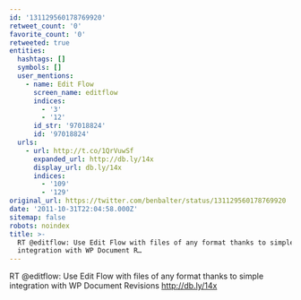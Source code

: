 ```yaml
---
id: '131129560178769920'
retweet_count: '0'
favorite_count: '0'
retweeted: true
entities:
  hashtags: []
  symbols: []
  user_mentions:
    - name: Edit Flow
      screen_name: editflow
      indices:
        - '3'
        - '12'
      id_str: '97018824'
      id: '97018824'
  urls:
    - url: http://t.co/1QrVuwSf
      expanded_url: http://db.ly/14x
      display_url: db.ly/14x
      indices:
        - '109'
        - '129'
original_url: https://twitter.com/benbalter/status/131129560178769920
date: '2011-10-31T22:04:58.000Z'
sitemap: false
robots: noindex
title: >-
  RT @editflow: Use Edit Flow with files of any format thanks to simple
  integration with WP Document R…
---
```


RT @editflow: Use Edit Flow with files of any format thanks to simple integration with WP Document Revisions http://db.ly/14x